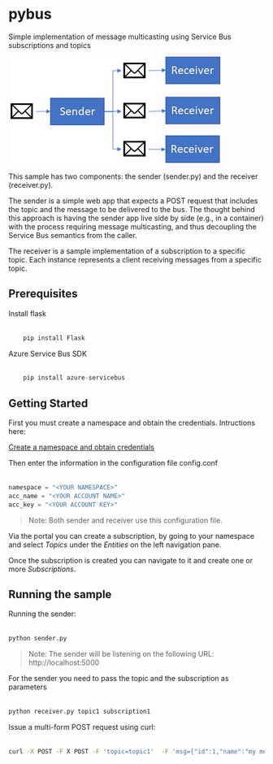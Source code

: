 # pybus

Simple implementation of message multicasting using Service Bus subscriptions and topics

![logo](https://github.com/giventocode/pybus/raw/master/multicast.png)

This sample has two components: the sender (sender.py) and the receiver (receiver.py).

The sender is a simple web app that expects a POST request that includes the topic and the message to be delivered to the bus. The thought behind this approach is having the sender app live side by side (e.g., in a container) with the process requiring message multicasting, and thus decoupling the Service Bus semantics from the caller.

The receiver is a sample implementation of a subscription to a specific topic. Each instance represents a client receiving messages from a specific topic.


## Prerequisites

Install flask

```python

    pip install Flask

```

Azure Service Bus SDK

```python

    pip install azure-servicebus

```

## Getting Started

First you must create a namespace and obtain the credentials. Intructions here:

[Create a namespace and obtain credentials](https://docs.microsoft.com/en-us/azure/service-bus-messaging/service-bus-python-how-to-use-topics-subscriptions#create-a-namespace)


Then enter the information in the configuration file config.conf

```python

namespace = "<YOUR NAMESPACE>"
acc_name = "<YOUR ACCOUNT NAME>"
acc_key = "<YOUR ACCOUNT KEY>"


```

>Note: Both sender and receiver use this configuration file.

Via the portal you can create a subscription, by going to your namespace and select *Topics* under the *Entities* on the left navigation pane.

Once the subscription is created you can navigate to it and create one or more *Subscriptions*.

## Running the sample

Running the sender:

```python

python sender.py

``` 

>Note: The sender will be listening on the following URL: http://localhost:5000

For the sender you need to pass the topic and the subscription as parameters

```python

python receiver.py topic1 subscription1

``` 

Issue a multi-form POST request using curl:

```bash

curl -X POST -F X POST -F 'topic=topic1'  -F 'msg={"id":1,"name":"my message"}' http://localhost:5000

```